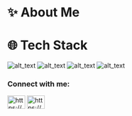 # ✨ About Me

# 🌐 Tech Stack
![alt_text](https://img.shields.io/badge/Bootstrap-purple)
![alt_text](https://img.shields.io/badge/Javascript-yellow)
![alt_text](https://img.shields.io/badge/CSS3-cyan)
![alt_text](https://img.shields.io/badge/HTML5-orange)

<h3 align="left">Connect with me:</h3>
<p align="left">
<a href="https://dev.to/https://dev.to/" target="blank"><img align="center" src="https://raw.githubusercontent.com/rahuldkjain/github-profile-readme-generator/master/src/images/icons/Social/devto.svg" alt="https://dev.to/" height="30" width="40" /></a>
<a href="https://instagram.com/https://www.instagram.com/brayone_xv/?__pwa=1" target="blank"><img align="center" src="https://raw.githubusercontent.com/rahuldkjain/github-profile-readme-generator/master/src/images/icons/Social/instagram.svg" alt="https://www.instagram.com/brayone_xv/?__pwa=1" height="30" width="40" /></a>
</p>
